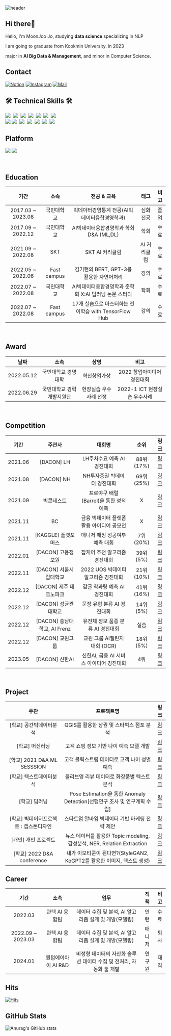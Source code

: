 
![header](https://capsule-render.vercel.app/api?type=rect&color=000000&height=150&section=header&text=MoonJoo%20Jo&fontColor=FFF884&fontSize=70&animation=fadeIn&fontAlignY=55&desc=%20&descAlignY=62&descAlign=62)

## Hi there🌙
Hello, I'm MoonJoo Jo, studying **data science** specializing in NLP

I am going to graduate from Kookmin University. in 2023

major in **AI Big Data & Management**, and minor in Computer Science.

## Contact
[![Notion](https://img.shields.io/badge/Notion-000000?style=flat-square&logo=Notion&logoColor=white)](https://scratched-quotation-15e.notion.site/MoonJoo-JO-63e5c00c1676472f8b75f3e9c13e28c6?pvs=4)
[![Instagram](https://img.shields.io/badge/Instagram-dd2a7b?style=flat-square&logo=Instagram&logoColor=white)](https://www.instagram.com/moon._.zoo/)  [![Mail](https://img.shields.io/badge/cmj0017@gmail.com-e10915?style=flat-square&logo=Gmail&logoColor=white)](cmj0017@gmail.com)

## 🛠 Technical Skills 🛠
<p align="left">
  <img src="https://img.shields.io/badge/Python-3766AB?style=flat-square&logo=Python&logoColor=white"/></a>&nbsp 
  <img src="https://img.shields.io/badge/tensorflow-FF6F00?style=flat-square&logo=tensorflow&logoColor=white"/>&nbsp 
  <img src="https://img.shields.io/badge/Pytorch-EE4C2C?style=flat-square&logo=Pytorch&logoColor=white"/>&nbsp
  <img src="https://img.shields.io/badge/SQL-4479A1?style=flat-square&logo=MySQL&logoColor=white"/>&nbsp
  <img src="https://img.shields.io/badge/Qgis-589632?style=flat-square&logo=Qgis&logoColor=white"/></a>&nbsp 
  <img src="https://img.shields.io/badge/Excel-217346?style=flat-square&logo=Microsoft Excel&logoColor=white"/></a>&nbsp
  <img src="https://img.shields.io/badge/Figma-F24E1E?style=flat-square&logo=Figma&logoColor=white"/></a>&nbsp
  <br>
  <img src="https://img.shields.io/badge/Anaconda-44A833?style=flat-square&logo=Anaconda&logoColor=white"/>
  <img src="https://img.shields.io/badge/Jupyter-F37626?style=flat-square&logo=Jupyter&logoColor=white"/></a>&nbsp 
  <img src="https://img.shields.io/badge/Google Colab-F9AB00?style=flat-square&logo=Google Colab&logoColor=white"/></a>&nbsp 
  <img src="https://img.shields.io/badge/VSCode-007ACC?style=flat-square&logo=Visual Studio Code&logoColor=white"/></a>&nbsp 
  <img src="https://img.shields.io/badge/aws-333664?style=flat-square&logo=amazon-aws&logoColor=white"/></a>&nbsp 
  <img src="https://img.shields.io/badge/Git-F05032?style=flat-square&logo=Git&logoColor=white"/></a>&nbsp
  <img src="https://img.shields.io/badge/GitHub-181717?style=flat-square&logo=GitHub&logoColor=white"/></a>&nbsp 

## Platform
<img src="https://img.shields.io/badge/Windows-0078D6?style=flat-square&logo=Windows&logoColor=white"/> <img src="https://img.shields.io/badge/Linux-FCC624?style=flat-square&logo=Linux&logoColor=white"/>

<br>

## Education
| 기간 | 소속 | 전공 & 교육 | 태그 | 비고 |
| :------: | :------: | :------: | :------: | :------: |
| 2017.03 ~ 2023.08| 국민대학교 | 빅데이터경영통계 전공(AI빅데이터융합경영학과) | 심화전공 | 졸업 |
| 2017.09 ~ 2022.12| 국민대학교 | AI빅데이터융합경영학과 학회 D&A (ML,DL)| 학회 | 수료 |
| 2021.09 ~ 2022.08| SKT | SKT AI 커리큘럼 | AI 커리큘럼 | 수료 |
| 2022.05 ~ 2022.06| Fast campus | 김기현의 BERT, GPT-3를 활용한 자연어처리 | 강의 | 수료 |
| 2022.07 ~ 2022.08| 국민대학교 | AI빅데이터융합경영학과 준학회 X:AI 딥러닝 논문 스터디| 학회 | 수료 |
| 2022.07 ~ 2022.08| Fast campus | 17개 실습으로 마스터하는 전이학습 with TensorFlow Hub | 강의 | 수료 |

<br>

## Award
| 날짜 | 소속 | 상명 | 비고 |
| :------: | :------: | :------: | :------: |
| 2022.05.12 | 국민대학교 경영대학 | 혁신창업가상 | 2022 창업아이디어 경진대회 |
| 2022.06.29 | 국민대학교 경력개발지원단 | 현장실습 우수사례 선정 | 2022-1 ICT 현장실습 우수사례|

<br>

## Competition
| 기간 | 주관사 | 대회명 | 순위 | 링크 |
| :------:| :------: | :------:| :------:|:------:|
| 2021.06 | [DACON] LH | LH주차수요 예측 AI 경진대회 | 88위(17%) | [링크](https://github.com/moonjoo98/DACON/tree/main/LH%EC%A3%BC%EC%B0%A8%EC%88%98%EC%9A%94%EC%98%88%EC%B8%A1)|
| 2021.08 | [DACON] NH | NH투자증권 빅데이터 경진대회 | 69위(25%) | [링크](https://github.com/moonjoo98/DACON/tree/main/NH%20%EC%A3%BC%EC%8B%9D%EB%B3%B4%EC%9C%A0%EA%B8%B0%EA%B0%84%20%EC%98%88%EC%B8%A1) |
| 2021.09 | 빅콘테스트 | 프로야구 배럴(Barrel)을 통한 성적 예측 | X | [링크](https://github.com/moonjoo98/BigContest) |
| 2021.11 | BC | 금융 빅데이터 플랫폼 활용 아이디어 공모전	| X | [링크](https://github.com/moonjoo98/Competition/tree/main/%EA%B8%88%EC%9C%B5%EB%B9%85%EB%8D%B0%EC%9D%B4%ED%84%B0%ED%94%8C%EB%9E%AB%ED%8F%BC) |
| 2021.11 | [KAGGLE] 플랫포머스 | 매니저 매칭 성공여부 예측 대회	| 7위(20%) | [링크](https://github.com/moonjoo98/KAGGLE) |
| 2022.01 | [DACON] 고용정보원 | 잡케어 추천 알고리즘 경진대회	| 39위(5%) | [링크](https://github.com/moonjoo98/DACON/tree/main/%EC%9E%A1%EC%BC%80%EC%96%B4%20%EC%B6%94%EC%B2%9C%20%EC%95%8C%EA%B3%A0%EB%A6%AC%EC%A6%98) |
| 2022.11 | [DACON] 서울시립대학교 | 2022 UOS 빅데이터 알고리즘 경진대회	| 21위(10%) | [링크](https://github.com/moonjoo98/Seoul_Bike) |
| 2022.12 | [DACON] 제주 테크노파크 | 감귤 착과량 예측 AI 경진대회	| 41위(16%) | [링크](https://github.com/moonjoo98/DACON/tree/main/%5BDACON%5D%EA%B0%90%EA%B7%A4%20%EC%B0%A9%EA%B3%BC%EB%9F%89) |
| 2022.12 | [DACON] 성균관대학교 | 문장 유형 분류 AI 경진대회	| 14위(5%) | [링크](https://github.com/moonjoo98/DACON/tree/main/%5BDACON%5D%EB%AC%B8%EC%9E%A5%EC%9C%A0%ED%98%95) |
| 2022.12 | [DACON] 충남대학교, AI Frenz | 유전체 정보 품종 분류 AI 경진대회	| 실습 | [링크](https://github.com/moonjoo98/DACON/tree/main/%EC%9C%A0%EC%A0%84%EC%B2%B4%20%EC%A0%95%EB%B3%B4%20%ED%92%88%EC%A2%85%20%EB%B6%84%EB%A5%98) |
| 2022.12 | [DACON] 교원그룹 | 교원 그룹 AI챌린지 대회 (OCR)| 18위(5%) | [링크](https://github.com/moonjoo98/DACON/tree/main/%5BDACON%5D%EA%B5%90%EC%9B%90%20OCR%20%EC%B1%8C%EB%A6%B0%EC%A7%80) |
| 2023.05 | [DACON] 신한AI | 신한AI, 금융 AI 서비스 아이디어 경진대회| 4위 | [링크](https://github.com/moonjoo98/Financial_product_recommendation) |

<br>

## Project
| 주관 | 프로젝트명 | 링크 |
| :------: | :------:| :------:|
| [학교] 공간빅데이터분석 | QGIS를 활용한 상권 및 스타벅스 점포 분석 | [링크](https://github.com/moonjoo98/KMU-CLASS/tree/main/%EA%B3%B5%EA%B0%84%20%EB%B9%85%EB%8D%B0%EC%9D%B4%ED%84%B0%EB%B6%84%EC%84%9D(QGIS)) |
| [학교] 머신러닝 | 고객 쇼핑 정보 기반 나이 예측 모델 개발 | [링크](https://github.com/moonjoo98/KMU-CLASS/tree/main/%EB%A8%B8%EC%8B%A0%EB%9F%AC%EB%8B%9D) |
| [학교] 2021 D&A ML SESSSION | 고객 클릭스트림 데이터로 고객 나이 성별 예측 | [링크](https://github.com/moonjoo98/DnA) |
| [학교] 텍스트데이터분석 | 올리브영 리뷰 데이터로 화장품별 텍스트 분석 | [링크](https://github.com/moonjoo98/KMU-CLASS/tree/main/%ED%85%8D%EC%8A%A4%ED%8A%B8%EB%8D%B0%EC%9D%B4%ED%84%B0%EB%B6%84%EC%84%9D) |
| [학교] 딥러닝 | Pose Estimation을 통한 Anomaly Detection[선행연구 조사 및 연구계획 수립] | [링크](https://github.com/moonjoo98/KMU-CLASS/tree/main/%EB%94%A5%EB%9F%AC%EB%8B%9D)
| [학교] 빅데이터프로젝트 : 캡스톤디자인 | 스타트업 알바임 빅데이터 기반 마케팅 전략 제안 | [링크](https://github.com/moonjoo98/Capstone-Greyd) |
| [개인] 개인 프로젝트 | 뉴스 데이터를 활용한 Topic modeling, 감성분석, NER, Relation Extraction | [링크](https://github.com/moonjoo98/News_trend) |
| [학교] 2022 D&A conference | 내가 이모티콘이 된다면?(StyleGAN2, KoGPT2를 활용한 이미지, 텍스트 생성) | [링크](https://github.com/moonjoo98/IAM-Emoticon) |

## Career
| 기간 | 소속 | 업무 | 직책 | 비고 |
| :------: | :------: | :------: | :------: | :------: |
| 2022.03 | 콴텍 AI 융합팀 | 데이터 수집 및 분석, AI 알고리즘 설게 및 개발(모델링) | 인턴 | 수료 |
| 2022.09 ~ 2023.03| 콴텍 AI 융합팀 | 데이터 수집 및 분석, AI 알고리즘 설게 및 개발(모델링) | 매니저 | 퇴사 |
| 2024.01 | 퀀텀에이아이 AI R&D | 비정형 데이터의 자산화 솔루션 데이터 수집 및 전처리, 자동화 툴 개발 | 연구원 | 재직 |


## Hits
[![Hits](https://hits.seeyoufarm.com/api/count/incr/badge.svg?url=https://github.com/moonjoo98%2Fgjbae1212%2Fhit-counter)](https://hits.seeyoufarm.com)

## GitHub Stats
![Anurag's GitHub stats](https://github-readme-stats.vercel.app/api?username=moonjoo98&show_icons=true&theme=radical)





